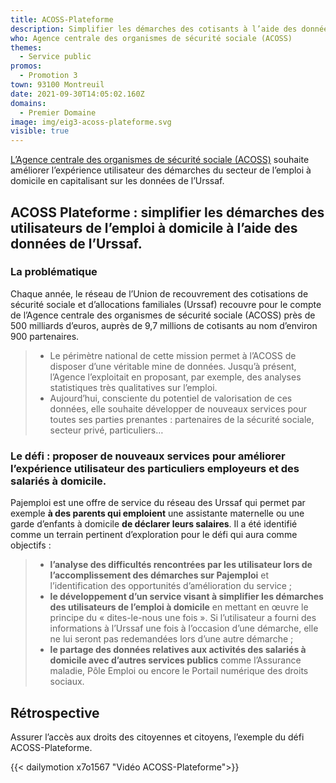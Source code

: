 ```yaml
---
title: ACOSS-Plateforme
description: Simplifier les démarches des cotisants à l’aide des données des Urssaf
who: Agence centrale des organismes de sécurité sociale (ACOSS)
themes:
  - Service public
promos:
  - Promotion 3
town: 93100 Montreuil
date: 2021-09-30T14:05:02.160Z
domains:
  - Premier Domaine
image: img/eig3-acoss-plateforme.svg
visible: true
---
```

[L’Agence centrale des organismes de sécurité sociale (ACOSS)](https://www.acoss.fr/home.html) souhaite améliorer l’expérience utilisateur des démarches du secteur de l’emploi à domicile en capitalisant sur les données de l’Urssaf.

## ACOSS Plateforme : simplifier les démarches des utilisateurs de l’emploi à domicile à l’aide des données de l’Urssaf.

### La problématique

Chaque année, le réseau de l’Union de recouvrement des cotisations de sécurité sociale et d’allocations familiales (Urssaf) recouvre pour le compte de l’Agence centrale des organismes de sécurité sociale (ACOSS) près de 500 milliards d’euros, auprès de 9,7 millions de cotisants au nom d’environ 900 partenaires.

> * Le périmètre national de cette mission permet à l’ACOSS de disposer d’une véritable mine de données. Jusqu’à présent, l’Agence l’exploitait en proposant, par exemple, des analyses statistiques très qualitatives sur l’emploi.
> * Aujourd’hui, consciente du potentiel de valorisation de ces données, elle souhaite développer de nouveaux services pour toutes ses parties prenantes : partenaires de la sécurité sociale, secteur privé, particuliers…

### Le défi : proposer de nouveaux services pour améliorer l’expérience utilisateur des particuliers employeurs et des salariés à domicile.

Pajemploi est une offre de service du réseau des Urssaf qui permet par exemple **à des parents qui emploient** une assistante maternelle ou une garde d’enfants à domicile **de déclarer leurs salaires**. Il a été identifié comme un terrain pertinent d’exploration pour le défi qui aura comme objectifs :

> * **l’analyse des difficultés rencontrées par les utilisateur lors de l’accomplissement des démarches sur Pajemploi** et l’identification des opportunités d’amélioration du service ;
> * **le développement d’un service visant à simplifier les démarches des utilisateurs de l’emploi à domicile** en mettant en œuvre le principe du « dites-le-nous une fois ». Si l’utilisateur a fourni des informations à l’Urssaf une fois à l’occasion d’une démarche, elle ne lui seront pas redemandées lors d’une autre démarche ;
> * **le partage des données relatives aux activités des salariés à domicile avec d’autres services publics** comme l’Assurance maladie, Pôle Emploi ou encore le Portail numérique des droits sociaux.

## Rétrospective

Assurer l’accès aux droits des citoyennes et citoyens, l’exemple du défi ACOSS-Plateforme.

{{< dailymotion x7o1567 "Vidéo ACOSS-Plateforme">}}